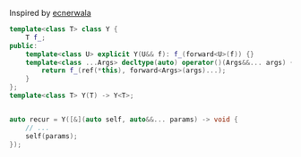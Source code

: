 Inspired by [ecnerwala](https://codeforces.com/profile/ecnerwala)
```c++
template<class T> class Y {
    T f_;
public:
    template<class U> explicit Y(U&& f): f_(forward<U>(f)) {}
    template<class ...Args> decltype(auto) operator()(Args&&... args) {
        return f_(ref(*this), forward<Args>(args)...);
    }
}; 
template<class T> Y(T) -> Y<T>;


auto recur = Y([&](auto self, auto&&... params) -> void {
    // ...
    self(params);
});

```